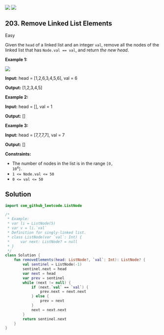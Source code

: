 [![](https://img.shields.io/github/stars/javadev/LeetCode-in-Kotlin?label=Stars&style=flat-square)](https://github.com/javadev/LeetCode-in-Kotlin)
[![](https://img.shields.io/github/forks/javadev/LeetCode-in-Kotlin?label=Fork%20me%20on%20GitHub%20&style=flat-square)](https://github.com/javadev/LeetCode-in-Kotlin/fork)

## 203\. Remove Linked List Elements

Easy

Given the `head` of a linked list and an integer `val`, remove all the nodes of the linked list that has `Node.val == val`, and return _the new head_.

**Example 1:**

![](https://assets.leetcode.com/uploads/2021/03/06/removelinked-list.jpg)

**Input:** head = [1,2,6,3,4,5,6], val = 6

**Output:** [1,2,3,4,5]

**Example 2:**

**Input:** head = [], val = 1

**Output:** []

**Example 3:**

**Input:** head = [7,7,7,7], val = 7

**Output:** []

**Constraints:**

*   The number of nodes in the list is in the range <code>[0, 10<sup>4</sup>]</code>.
*   `1 <= Node.val <= 50`
*   `0 <= val <= 50`

## Solution

```kotlin
import com_github_leetcode.ListNode

/*
 * Example:
 * var li = ListNode(5)
 * var v = li.`val`
 * Definition for singly-linked list.
 * class ListNode(var `val`: Int) {
 *     var next: ListNode? = null
 * }
 */
class Solution {
    fun removeElements(head: ListNode?, `val`: Int): ListNode? {
        val sentinel = ListNode(-1)
        sentinel.next = head
        var next = head
        var prev = sentinel
        while (next != null) {
            if (next.`val` == `val`) {
                prev.next = next.next
            } else {
                prev = next
            }
            next = next.next
        }
        return sentinel.next
    }
}
```